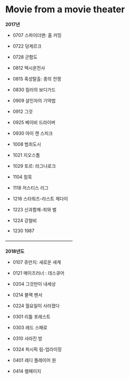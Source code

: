 **Movie from a movie theater**
===
**2017년**
- 0707 스파이더맨: 홈 커밍

- 0722 덩케르크

- 0728 군함도

- 0812 택시운전사

- 0815 혹성탈출: 종의 전쟁

- 0830 킬러의 보디가드

- 0909 살인자의 기억법

- 0912 그것

- 0925 베이비 드라이버

- 0930 아이 캔 스피크

- 1008 범죄도시

- 1021 지오스톰

- 1029 토르: 라그나로크

- 1104 침묵

- 1118 저스티스 리그

- 1216 스타워즈-라스트 제다이

- 1223 신과함께-죄와 벌

- 1224 강철비

- 1230 1987

———————————————

**2018년도**

- 0107 쥬만지: 새로운 세계

- 0121 메이즈러너 : 데스큐어

- 0204 그것만이 내세상

- 0214 블랙 팬서

- 0224 월요일이 사라졌다

- 0301 리틀 포레스트

- 0303 레드 스패로

- 0310 사라진 밤

- 0324 퍼시픽 림-업라이징

- 0401 레디 플레이어 원

- 0414 램페이지